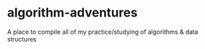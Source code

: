 # algorithm-adventures
A place to compile all of my practice/studying of algorithms &amp; data structures
